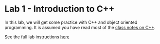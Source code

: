 # Lab 1 - Introduction to C++

In this lab, we will get some practice with C\+\+ and object oriented programming.  It is assumed you have read most of the [class notes on C\+\+](https://cpen333.github.io/lectures/cplusplus/).

See the full lab instructions [here](https://cpen333.github.io/labs/cplusplus)
